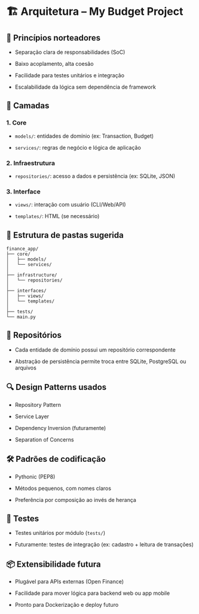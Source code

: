 # 🏗️ Arquitetura – My Budget Project

## 🎯 Princípios norteadores

- Separação clara de responsabilidades (SoC)
    
- Baixo acoplamento, alta coesão
    
- Facilidade para testes unitários e integração
    
- Escalabilidade da lógica sem dependência de framework
    

## 🧱 Camadas

### 1. Core

- `models/`: entidades de domínio (ex: Transaction, Budget)
    
- `services/`: regras de negócio e lógica de aplicação
    

### 2. Infraestrutura

- `repositories/`: acesso a dados e persistência (ex: SQLite, JSON)
    

### 3. Interface

- `views/`: interação com usuário (CLI/Web/API)
    
- `templates/`: HTML (se necessário)
    

## 📁 Estrutura de pastas sugerida

```
finance_app/
├── core/
│   ├── models/
│   └── services/
│
├── infrastructure/
│   └── repositories/
│
├── interfaces/
│   ├── views/
│   └── templates/
│
├── tests/
└── main.py
```

## 🔄 Repositórios

- Cada entidade de domínio possui um repositório correspondente
    
- Abstração de persistência permite troca entre SQLite, PostgreSQL ou arquivos
    

## 🔍 Design Patterns usados

- Repository Pattern
    
- Service Layer
    
- Dependency Inversion (futuramente)
    
- Separation of Concerns
    

## 🛠️ Padrões de codificação

- Pythonic (PEP8)
    
- Métodos pequenos, com nomes claros
    
- Preferência por composição ao invés de herança
    

## 🧪 Testes

- Testes unitários por módulo (`tests/`)
    
- Futuramente: testes de integração (ex: cadastro + leitura de transações)
    

## 📦 Extensibilidade futura

- Plugável para APIs externas (Open Finance)
    
- Facilidade para mover lógica para backend web ou app mobile
    
- Pronto para Dockerização e deploy futuro